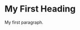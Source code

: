 <!DOCTYPE html>
<html>
<body>

<h1>My First Heading</h1>
<p>My first paragraph.</p>

</body>
</html>
  

